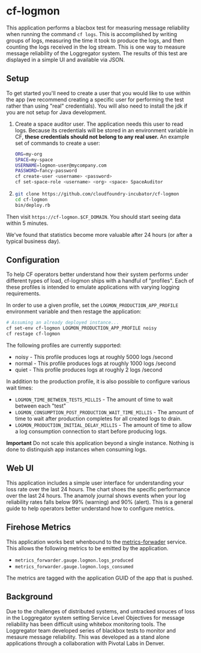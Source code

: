 # cf-logmon

This application performs a blacbox test for measuring message reliability when
running the command `cf logs`. This is accomplished by writing groups of logs,
measuring the time it took to produce the logs, and then counting the logs received
in the log stream. This is one way to measure message reliability of the Loggregator system.
The results of this test are displayed in a simple UI and available via JSON.


## Setup
To get started you'll need to create a user that you would like to use within the app
(we recommend creating a specific user for performing the test rather than using "real" credentials).
You will also need to install the jdk if you are not setup for Java development.

1. Create a space auditor user.
   The application needs this user to read logs.
   Because its credentials will be stored in an environment variable in CF, 
   **these credentials should not belong to any real user.**
   An example set of commands to create a user:
   ```bash
   ORG=my-org
   SPACE=my-space
   USERNAME=logmon-user@mycompany.com
   PASSWORD=fancy-password
   cf create-user <username> <password>
   cf set-space-role <username> <org> <space> SpaceAuditor
   ```

1.  ```bash
    git clone https://github.com/cloudfoundry-incubator/cf-logmon
    cd cf-logmon
    bin/deploy.rb 
    ```

Then visit `https://cf-logmon.$CF_DOMAIN`.
You should start seeing data within 5 minutes.

We've found that statistics become more valuable after 24 hours (or after a typical business day).

## Configuration

To help CF operators better understand how their system performs under different types of load,
    cf-logmon ships with a handful of "profiles".
Each of these profiles is intended to emulate applications with varying logging requirements.

In order to use a given profile, set the `LOGMON_PRODUCTION_APP_PROFILE` environment variable and then restage the application:

```bash
# Assuming an already deployed instance...
cf set-env cf-logmon LOGMON_PRODUCTION_APP_PROFILE noisy
cf restage cf-logmon
```

The following profiles are currently supported:

* noisy - This profile produces logs at roughly 5000 logs /second
* normal - This profile produces logs at roughly 1000 logs /second
* quiet - This profile produces logs at roughly 2 logs /second

In addition to the production profile, it is also possible to configure various wait times:

* `LOGMON_TIME_BETWEEN_TESTS_MILLIS` -
  The amount of time to wait between each "test"
* `LOGMON_CONSUMPTION_POST_PRODUCTION_WAIT_TIME_MILLIS` -
  The amount of time to wait after production completes for all created logs to drain.
* `LOGMON_PRODUCTION_INITIAL_DELAY_MILLIS` -
  The amount of time to allow a log consumption connection to start before producing logs.

**Important** Do not scale this application beyond a single instance. Nothing is 
done to distinquish app instances when consuming logs. 

## Web UI
This application includes a simple user interface for understanding your loss
rate over the last 24 hours. The chart shoes the specific performance over the
last 24 hours. The anamoly journal shows events when your log reliability
rates falls below 99% (warning) and 90% (alert). This is a general guide to
help operators better understand how to configure metrics.

## Firehose Metrics
This application works best whenbound to the 
[metrics-forwader](https://network.pivotal.io/products/p-metrics-forwarder) service. 
This allows the following metrics to be emitted by the application.

* `metrics_forwarder.gauge.logmon.logs_produced`
* `metrics_forwarder.gauge.logmon.logs_consumed`

The metrics are tagged with the application GUID of the app that is pushed. 

## Background

Due to the challenges of distributed systems, and untracked srouces of loss in
the Loggregator system setting Service Level Objectives for message
reliability has been difficult using whitebox monitoring tools. The
Loggregator team developed series of blackbox tests to monitor and mesaure
message reliability. This was developed as a stand alone applications through
a collaboration with Pivotal Labs in Denver.
